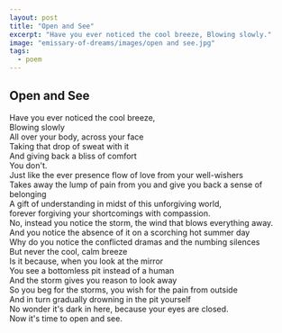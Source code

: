 ```yaml
---
layout: post
title: "Open and See"
excerpt: "Have you ever noticed the cool breeze, Blowing slowly."
image: "emissary-of-dreams/images/open and see.jpg"
tags: 
  - poem
---
```


## Open and See

Have you ever noticed the cool breeze,  
Blowing slowly   
All over your body, across your face  
Taking that drop of sweat with it  
And giving back a bliss of comfort  
You don't.  
Just like the ever presence flow of love from your well-wishers  
Takes away the lump of pain from you and give you back a sense of belonging  
A gift of understanding in midst of this unforgiving world,  
forever forgiving your shortcomings with compassion.  
No, instead you notice the storm, the wind that blows everything away.  
And you notice the absence of it on a scorching hot summer day  
Why do you notice the conflicted dramas and the numbing silences  
But never the cool, calm breeze  
Is it because, when you look at the mirror  
You see a bottomless pit instead of a human  
And the storm gives you reason to look away   
So you beg for the storms, you wish for the pain from outside  
And in turn gradually drowning in the pit yourself  
No wonder it's dark in here, because your eyes are closed.  
Now it's time to open and see.  
